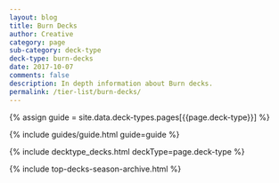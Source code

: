 ```yaml
---
layout: blog
title: Burn Decks
author: Creative
category: page
sub-category: deck-type
deck-type: burn-decks
date: 2017-10-07
comments: false
description: In depth information about Burn decks.
permalink: /tier-list/burn-decks/
---
```


{% assign guide = site.data.deck-types.pages[{{page.deck-type}}] %}

{% include guides/guide.html guide=guide %}

{% include decktype_decks.html deckType=page.deck-type %}

{% include top-decks-season-archive.html %}
